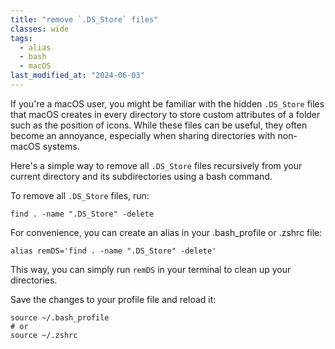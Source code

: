 ```yaml
---
title: "remove `.DS_Store` files"
classes: wide
tags:
  - alias
  - bash
  - macOS
last_modified_at: "2024-06-03"
---
```


If you're a macOS user, you might be familiar with the hidden `.DS_Store` files that macOS creates in every directory to store custom attributes of a folder such as the position of icons. While these files can be useful, they often become an annoyance, especially when sharing directories with non-macOS systems.

Here's a simple way to remove all `.DS_Store` files recursively from your current directory and its subdirectories using a bash command.

To remove all `.DS_Store` files, run:
```
find . -name ".DS_Store" -delete
```

For convenience, you can create an alias in your .bash_profile or .zshrc file:
```
alias remDS='find . -name ".DS_Store" -delete'
```

This way, you can simply run `remDS` in your terminal to clean up your directories.

Save the changes to your profile file and reload it:
```
source ~/.bash_profile
# or
source ~/.zshrc
```